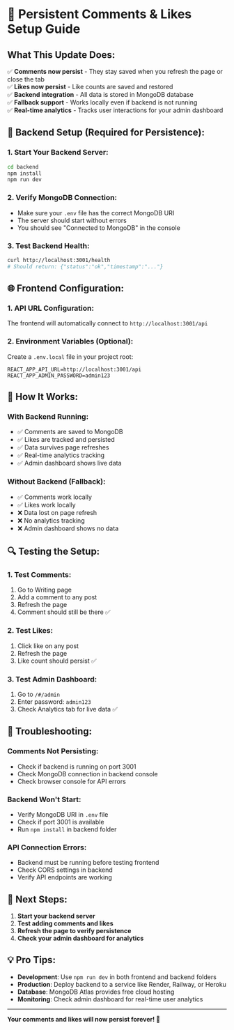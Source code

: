 # 🚀 **Persistent Comments & Likes Setup Guide**

## **What This Update Does:**

✅ **Comments now persist** - They stay saved when you refresh the page or close the tab  
✅ **Likes now persist** - Like counts are saved and restored  
✅ **Backend integration** - All data is stored in MongoDB database  
✅ **Fallback support** - Works locally even if backend is not running  
✅ **Real-time analytics** - Tracks user interactions for your admin dashboard  

## **🔧 Backend Setup (Required for Persistence):**

### **1. Start Your Backend Server:**
```bash
cd backend
npm install
npm run dev
```

### **2. Verify MongoDB Connection:**
- Make sure your `.env` file has the correct MongoDB URI
- The server should start without errors
- You should see "Connected to MongoDB" in the console

### **3. Test Backend Health:**
```bash
curl http://localhost:3001/health
# Should return: {"status":"ok","timestamp":"..."}
```

## **🌐 Frontend Configuration:**

### **1. API URL Configuration:**
The frontend will automatically connect to `http://localhost:3001/api`

### **2. Environment Variables (Optional):**
Create a `.env.local` file in your project root:
```env
REACT_APP_API_URL=http://localhost:3001/api
REACT_APP_ADMIN_PASSWORD=admin123
```

## **📱 How It Works:**

### **With Backend Running:**
- ✅ Comments are saved to MongoDB
- ✅ Likes are tracked and persisted
- ✅ Data survives page refreshes
- ✅ Real-time analytics tracking
- ✅ Admin dashboard shows live data

### **Without Backend (Fallback):**
- ✅ Comments work locally
- ✅ Likes work locally
- ❌ Data lost on page refresh
- ❌ No analytics tracking
- ❌ Admin dashboard shows no data

## **🔍 Testing the Setup:**

### **1. Test Comments:**
1. Go to Writing page
2. Add a comment to any post
3. Refresh the page
4. Comment should still be there ✅

### **2. Test Likes:**
1. Click like on any post
2. Refresh the page
3. Like count should persist ✅

### **3. Test Admin Dashboard:**
1. Go to `/#/admin`
2. Enter password: `admin123`
3. Check Analytics tab for live data ✅

## **🚨 Troubleshooting:**

### **Comments Not Persisting:**
- Check if backend is running on port 3001
- Check MongoDB connection in backend console
- Check browser console for API errors

### **Backend Won't Start:**
- Verify MongoDB URI in `.env` file
- Check if port 3001 is available
- Run `npm install` in backend folder

### **API Connection Errors:**
- Backend must be running before testing frontend
- Check CORS settings in backend
- Verify API endpoints are working

## **🎯 Next Steps:**

1. **Start your backend server**
2. **Test adding comments and likes**
3. **Refresh the page to verify persistence**
4. **Check your admin dashboard for analytics**

## **💡 Pro Tips:**

- **Development**: Use `npm run dev` in both frontend and backend folders
- **Production**: Deploy backend to a service like Render, Railway, or Heroku
- **Database**: MongoDB Atlas provides free cloud hosting
- **Monitoring**: Check admin dashboard for real-time user analytics

---

**Your comments and likes will now persist forever! 🎉**
